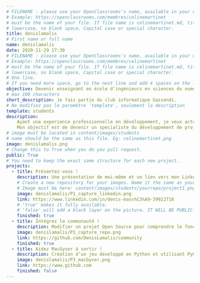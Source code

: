 ```yaml
---
# FILENAME : please use your OpenClassrooms's name, available in your url.
# Example: https://openclassrooms.com/membres/celinemartinet
# must be the name of your file. If file name is celinemartinet.md, title is celinemartinet.
# lowercase, no blank space, Capital case or special character.
title: denislamalis
# First name or full name
name: denislamalis
date: 2020-11-29 17:30
# FILENAME : please use your OpenClassrooms's name, available in your url.
# Example: https://openclassrooms.com/membres/celinemartinet
# must be the name of your file. If file name is celinemartinet.md, title is celinemartinet.
# lowercase, no blank space, Capital case or special character.
# One line.
# If you need more space, go to the next line and add 4 spaces on the left, as in 'description'.
objective: Devenir enseignant en école d'ingénieurs en sciences du numérique et développement d'applications.
# max 100 characters
short_description: Je fais partie du club informatique Gassendi. 
# Ne modifiez pas le paramètre 'template', seulement la description
template: students
description:
	Ayant une experience professionnelle en développement, je veux actualiser mes connaissances.
	Mon objectif est de devenir un specialiste du développement de projets en Python et applications Web.
# image must be located in content/images/students
# name should be the same as this file. Eg: celinemartinet.png
image: denislamalis.png
# Change this to True when you do you pull request.
public: True
# You need to keep the exact same structure for each new project.
projects:
  - title: Présentez-vous !
    description: Une présentation de moi-même et un lien vers mon LinkedIn.
    # Create a new repository for your images. Name it the same as your nickname and profile picture.
    # Image must be here: content/images/students/yourrepo/project1.png
    image: denislamalis/P1_capture_linkedin.png
    link: https://www.linkedin.com/in/denis-mass%C3%A9-39922718
    # 'true' makes it fully available.
    # 'false' will add a black layer on the picture. IT WILL BE PUBLIC!
    finished: true
  - title: Intégrez la communauté !
    description: Modifier un projet Open Source pour comprendre le fonctionnement de Git, de Github et des pull requests.
    image: denislamalis/P2_capture_repo.png
    link: https://github.com/DenisLamalis/community
    finished: true
  - title: Aidez MacGyver à sortir !
    description: Création d’un jeu développé en Python et utilisant PyGame.
    image: denislamalis/P3_macGyver.png
    link: https://www.github.com
    finished: false
---
```


